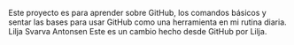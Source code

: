 Este proyecto es para aprender sobre GitHub, los comandos básicos y sentar las bases para usar GitHub como una herramienta en mi rutina diaria. Lilja Svarva Antonsen
Este es un cambio hecho desde GitHub por Lilja.
